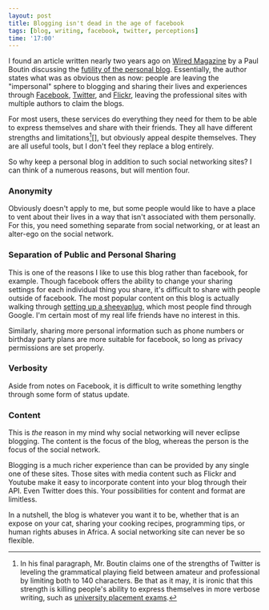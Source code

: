 ```yaml
---
layout: post
title: Blogging isn't dead in the age of facebook
tags: [blog, writing, facebook, twitter, perceptions]
time: '17:00'
---
```


I found an article written nearly two years ago on [Wired Magazine][] by a Paul Boutin discussing the [futility of the personal blog][].  Essentially, the author states what was as obvious then as now: people are leaving the "impersonal" sphere to blogging and sharing their lives and experiences through [Facebook][], [Twitter][], and [Flickr][], leaving the professional sites with multiple authors to claim the blogs.

[Wired Magazine]:http://www.wired.com/
[futility of the personal blog]:http://www.wired.com/entertainment/theweb/magazine/16-11/st_essay/
[Facebook]:https://www.facebook.com
[Twitter]:https://www.twitter.com
[Flickr]:http://www.flickr.com/

For most users, these services do everything they need for them to be able to express themselves and share with their friends.  They all have different strengths and limitations[^1][], but obviously appeal despite themselves.  They are all useful tools, but I don't feel they replace a blog entirely.

[^1]: In his final paragraph, Mr. Boutin claims one of the strengths of Twitter is leveling the grammatical playing field between amateur and professional by limiting both to 140 characters.  Be that as it may, it is ironic that this strength is killing people's ability to express themselves in more verbose writing, such as [university placement exams][].

[university placement exams]:http://www.theglobeandmail.com/news/technology/texting-twitter-contributing-to-students-poor-grammar-skills-profs-say/article1452300/

So why keep a personal blog in addition to such social networking sites?  I can think of a numerous reasons, but will mention four.

<!-- EXTENDED -->

### Anonymity ###

Obviously doesn't apply to me, but some people would like to have a place to vent about their lives in a way that isn't associated with them personally.  For this, you need something separate from social networking, or at least an alter-ego on the social network.

### Separation of Public and Personal Sharing ###

This is one of the reasons I like to use this blog rather than facebook, for example.  Though facebook offers the ability to change your sharing settings for each individual thing you share, it's difficult to share with people outside of facebook.  The most popular content on this blog is actually walking through [setting up a sheevaplug][], which most people find through Google.  I'm certain most of my real life friends have no interest in this.

[setting up a sheevaplug]:http://jason.the-graham.com/2010/01/06/howto_setup_sheeva_plug

Similarly, sharing more personal information such as phone numbers or birthday party plans are more suitable for facebook, so long as privacy permissions are set properly.

### Verbosity ###

Aside from notes on Facebook, it is difficult to write something lengthy through some form of status update.

### Content ###

This is _the_ reason in my mind why social networking will never eclipse blogging.  The content is the focus of the blog, whereas the person is the focus of the social network.

Blogging is a much richer experience than can be provided by any single one of these sites.  Those sites with media content such as Flickr and Youtube make it easy to incorporate content into your blog through their API.  Even Twitter does this.  Your possibilities for content and format are limitless.

In a nutshell, the blog is whatever you want it to be, whether that is an expose on your cat, sharing your cooking recipes, programming tips, or human rights abuses in Africa.  A social networking site can never be so flexible.
